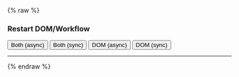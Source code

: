 ---
---

{% raw %}
<style>
  .phrase {
    font-size: .875rem;
    line-height: 1.2;
    margin: 1rem auto;
    color: #999;
  }
  .miso-list {
    --miso-list-item-height: 7rem;
    --miso-list-item-gap: 0.65rem;
    --miso-list-description-lines: 3;
  }
  .content > h3 {
    margin-top: 0 !important;
  }
</style>
<h3>Restart DOM/Workflow</h3>
<div>
  <button type="button" class="btn btn-success" onclick="restart({ asynchronous: true });">Both (async)</button>
  <button type="button" class="btn btn-success" onclick="restart({ asynchronous: false });">Both (sync)</button>
  <button type="button" class="btn btn-success" onclick="restartDom({ asynchronous: true });">DOM (async)</button>
  <button type="button" class="btn btn-success" onclick="restartDom({ asynchronous: false });">DOM (sync)</button>
  <!--
  <button type="button" class="btn btn-success" onclick="restartWorkflow({ asynchronous: true });">Workflow (async)</button>
  <button type="button" class="btn btn-success" onclick="restartWorkflow({ asynchronous: false });">Workflow (sync)</button>
  -->
</div>
<hr>
<div id="root-container"></div>
<script id="root-template" type="text/plain">
<section>
  <miso-ask>
    <miso-query></miso-query>
  </miso-ask>
</section>
<section>
  <miso-ask visible-when="ready" logo="false">
    <div class="phrase">You asked about...</div>
    <miso-question></miso-question>
    <hr>
    <miso-answer></miso-answer>
    <miso-feedback></miso-feedback>
    <hr>
    <div class="phrase">My reply is based on the following:</div>
    <miso-sources></miso-sources>
</section>
<section id="follow-ups">
</section>
<section>
  <miso-ask id="related-resources" visible-when="ready" logo="true">
    <hr>
    <div class="phrase">Go beyond, and learn more about this topic:</div>
    <miso-related-resources></miso-related-resources>
  </miso-ask>
</section>
</script>
<script id="follow-up-template" type="text/plain">
<div class="follow-up" data-miso-pqid="{{parentQuestionId}}">
  <hr>
  <miso-ask visible-when="initial" parent-question-id="{{parentQuestionId}}">
    <div class="phrase">Related questions you can explore</div>
    <miso-query-suggestions></miso-query-suggestions>
    <div class="phrase">... or enter by yourself</div>
    <miso-query></miso-query>
  </miso-ask>
  <miso-ask visible-when="ready" parent-question-id="{{parentQuestionId}}" logo="false">
    <div class="phrase">You asked about...</div>
    <miso-question></miso-question>
    <hr>
    <miso-answer></miso-answer>
    <miso-feedback></miso-feedback>
    <hr>
    <div class="phrase">My reply is based on the following:</div>
    <miso-sources></miso-sources>
  </miso-ask>
</div>
</script>
<script>
const rootContainer = document.getElementById('root-container');
let followUpsSection, relatedResourcesContainer;
const TEMPLATES = {
  ROOT: document.getElementById('root-template').innerHTML,
  FOLLOW_UP: document.getElementById('follow-up-template').innerHTML,
};
function render(html, data) {
  for (const key of Object.keys(data)) {
    const value = data[key];
    html = html.replaceAll(`{{${key}}}`, value);
  }
  return html;
}
function restart({ asynchronous = false } = {}) {
  clear();
  asynchronous ? setTimeout(start) : start();
}
function restartDom({ asynchronous = false } = {}) {
  const html = rootContainer.innerHTML;
  if (asynchronous) {
    clearDom();
    setTimeout(() => startDom(html));
  } else {
    startDom(html);
  }
}
function restartWorkflow({ asynchronous = false } = {}) {
  clearWorkflow();
  asynchronous ? setTimeout(startWorkflow) : startWorkflow();
}
function clear() {
  clearDom();
  clearWorkflow();
}
function clearDom() {
  rootContainer.innerHTML = '';
}
function clearWorkflow() {
  const client = MisoClient.instances[0];
  client && client.ui.asks.reset();
}
function startDom(html) {
  rootContainer.innerHTML = html || TEMPLATES.ROOT;
  followUpsSection = document.getElementById('follow-ups');
  relatedResourcesContainer = document.getElementById('related-resources');
}
function start() {
  startDom();
  startWorkflow();
}
function startWorkflow() {
  const client = MisoClient.instances[0] || new MisoClient({
    apiKey: '...',
    apiHost: 'http://localhost:9901/api',
  });
  // context
  const context = client.ui.asks;
  context.on('loading', ({ workflow }) => {
    relatedResourcesContainer.workflow = workflow;
  });
  context.on('done', ({ workflow }) => {
    if (followUpsSection.querySelector(`[data-miso-pqid="${workflow.questionId}"]`)) {
      // already rendered
      return;
    }
    followUpsSection.insertAdjacentHTML('beforeend', render(TEMPLATES.FOLLOW_UP, { parentQuestionId: workflow.questionId }));
  });
  // root workflow
  const rootWorkflow = client.ui.ask;
  rootWorkflow.on('loading', () => {
    // clean up the entire follow-ups section
    followUpsSection.innerHTML = '';
    // clear workflows except for the root one
    client.ui.asks.reset({ root: false });
  });
}
// kick off //
const misocmd = window.misocmd || (window.misocmd = []);
misocmd.push(async () => {
  // TODO: better timing management
  window.helpers.doggo.config({
    answer: { sampling: 0.5 }, speedRate: 2
  });
  MisoClient.plugins.use('std:ui');
  restart();
});
</script>
{% endraw %}
